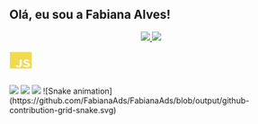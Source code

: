 ## Olá, eu sou a Fabiana Alves!
<div align="center">
   <a href="https://github.com/FabianaAds">
   <img height="180em" src="https://github-readme-stats.vercel.app/api?username=FabianaAds&show_icons=true&theme=panda&include_all_commits=true&count_private=true"/>
   <img height="180em" src="https://github-readme-stats.vercel.app/api/top-langs/?username=FabianaAds&layout=compact&langs_count=7&theme=dracula"/>
</div>
<div style="display: inline_block"><br>
   <img align="center" alt="Rafa-Js" height="30" width="40" src="https://raw.githubusercontent.com/devicons/devicon/master/icons/javascript/javascript-plain.svg">
  </div> 
   
   ##  
   
 <div> 
   <a href="https://www.instagram.com/_faadsamie/" target="_blank"><img src="https://img.shields.io/badge/-Instagram-%23E4405F?style=for-the-badge&logo=instagram&logoColor=white" target="_blank"></a> 
   <a href = "mailto:fabialves.tech@gmail.com"><img src="https://img.shields.io/badge/-Gmail-%23333?style=for-the-badge&logo=gmail&logoColor=white" target="_blank"></a>
   <a href="https://www.linkedin.com/in/fabianads/" target="_blank"><img src="https://img.shields.io/badge/-LinkedIn-%230077B5?style=for-the-badge&logo=linkedin&logoColor=white" target="_blank"></a> 
   ![Snake animation](https://github.com/FabianaAds/FabianaAds/blob/output/github-contribution-grid-snake.svg)
 </div>
